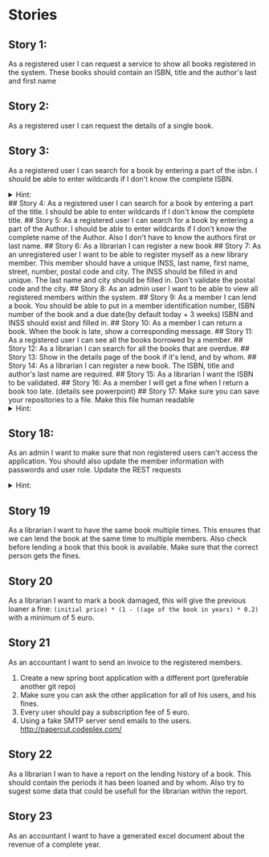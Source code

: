 # Stories
## Story 1:
As a registered user I can request a service to show all books registered in the system. These books should contain an ISBN, title and the author's last and first name 
## Story 2:
As a registered user I can request the details of a single book.
## Story 3:
As a registered user I can search for a book by entering a part of the isbn. I should be able to enter wildcards if I don't know the complete ISBN.
<details><summary>Hint:</summary>
Use regex for the wildcard part.
</details>
## Story 4:
As a registered user I can search for a book by entering a part of the title. I should be able to enter wildcards if I don't know the complete title.
## Story 5:
As a registered user I can search for a book by entering a part of the Author. I should be able to enter wildcards if I don't know the complete name of the Author. Also I don't have to know the authors first or last name.
## Story 6:
As a librarian I can register a new book
## Story 7:
As an unregistered user I want to be able to register myself as a new library member. This member should have a unique INSS, last name, first name, street, number, postal code and city.
The INSS should be filled in and unique.
The last name and city should be filled in.
Don't validate the postal code and the city.
## Story 8:
As an admin user I want to be able to view all registered members within the system.
## Story 9:
As a member I can lend a book. You should be able to put in a member identification number, ISBN number of the book and a due date(by default today + 3 weeks)
ISBN and INSS should exist and filled in.
## Story 10:
As a member I can return a book. When the book is late, show a corresponding message.
## Story 11:
As a registered user I can see all the books borrowed by a member.
## Story 12:
As a librarian I can search for all the books that are overdue.
## Story 13:
Show in the details page of the book if it's lend, and by whom.
## Story 14:
As a librarian I can register a new book. The ISBN, title and author's last name are required.
## Story 15:
As a librarian I want the ISBN to be validated.
## Story 16:
As a member I will get a fine when I return a book too late. (details see powerpoint)
## Story 17:
Make sure you can save your repositories to a file. Make this file human readable
<details><summary>Hint:</summary>

1. Try to search for serialisation and Java.
2. You may use XML or JSON, for JSON jackson is already configured as a dependency.
3. Don't make it performant, just make a new file everytime you add/remove/update an element.
4. Use lazy loading.
5. If you want to speed things up, search and use multi threading. This is an advanced topic.
6. Do this in a separate class, and when you're up to it make it generic. 
</details>

## Story 18:
As an admin I want to make sure that non registered users can't access the application.
You should also update the member information with passwords and user role.
Update the REST requests
<details><summary>Hint:</summary>
Read the [Third step: Securing the REST service with Spring Security:](https://jaxenter.com/rest-api-spring-java-8-112289.html)
</details>

## Story 19
As a librarian I want to have the same book multiple times. This ensures that we can lend the book at the same time to multiple members.
Also check before lending a book that this book is available.
Make sure that the correct person gets the fines.

## Story 20
As a librarian I want to mark a book damaged, this will give the previous loaner a fine:
``` (initial price) * (1 - ((age of the book in years) * 0.2) ``` with a minimum of 5 euro.

## Story 21
As an accountant I want to send an invoice to the registered members.
1. Create a new spring boot application with a different port (preferable another git repo)
2. Make sure you can ask the other application for all of his users, and his fines.
3. Every user should pay a subscription fee of 5 euro.
4. Using a fake SMTP server send emails to the users. <http://papercut.codeplex.com/>

## Story 22
As a librarian I wan to have a report on the lending history of a book.
This should contain the periods it has been loaned and by whom.
Also try to sugest some data that could be usefull for the librarian within the report.

## Story 23
As an accountant I want to have a generated excel document about the revenue of a complete year. 
